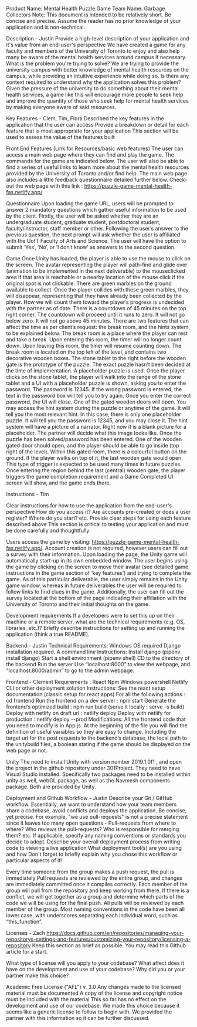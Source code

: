 Product Name: Mental Health Puzzle Game
Team Name: Garbage Collectors
Note: This document is intended to be relatively short. Be concise and precise. Assume the reader has no prior knowledge of your application and is non-technical.

Description - Justin
Provide a high-level description of your application and it's value from an end-user's perspective
We have created a game for any faculty and members of the University of Toronto to enjoy and also help many be aware of the mental health services around campus if necessary.
What is the problem you're trying to solve?
We are trying to provide the university campus with better knowledge of mental health resources on the campus, while providing an intuitive experience while doing so.
Is there any context required to understand why the application solves this problem?
Given the pressure of the university to do something about their mental health services, a game like this will encourage more people to seek help and improve the quantity of those who seek help for mental health services by making everyone aware of said resources.

Key Features - Clem, Tim, Flora
Described the key features in the application that the user can access
Provide a breakdown or detail for each feature that is most appropriate for your application
This section will be used to assess the value of the features built

Front End Features (Link for Resources/basic web features)
	The user can access a main web page where they can find and play the game. The commands for the game are indicated below. The user will also be able to find a series of useful links to learn more about the mental health resources provided by the University of Toronto and/or find help. The main web page also includes a little feedback questionnaire detailed further below. Check-out the web page with this link : https://puzzle-game-mental-health-fas.netlify.app/

Questionnaire
	Upon loading the game URL, users will be prompted to answer 2 mandatory questions which gather useful information to be used by the client. Firstly, the user will be asked whether they are an undergraduate student, graduate student, postdoctoral student, faculty/instructor, staff member or other. Following the user’s answer to the previous question, the next prompt will ask whether the user is affiliated with the UofT Faculty of Arts and Science. The user will have the option to submit ‘Yes’, ‘No’, or ‘I don’t know’ as answers to the second question.

Game
	Once Unity has loaded, the player is able to use the mouse to click on the screen. The avatar representing the player will path-find and glide over (animation to be implemented in the next deliverable) to the mouseclicked area if that area is reachable or a nearby location of the mouse click if the original spot is not clickable.
	There are green marbles on the ground available to collect. Once the player collides with these green marbles, they will disappear, representing that they have already been collected by the player. How we will count them toward the player’s progress is undecided with the partner as of date. 
	There is a countdown of 45 minutes on the top right corner. The countdown will proceed until it runs to zero. It will not go below zero. It will not go above 45 minutes. There are two features that can affect the time as per client’s request: the break room, and the hints system, to be explained below.
	The break room is a place where the player can rest and take a break. Upon entering this room, the timer will no longer count down. Upon leaving this room, the timer will resume counting down. The break room is located on the top left of the level, and contains two decorative wooden boxes. 
The stone tablet to the right before the wooden gate is the prototype of the puzzle. The exact puzzle hasn’t been decided at the time of implementation. A placeholder puzzle is used. Once the player clicks on the stone tablet, the player will walk into the range of the stone tablet and a UI with a placeholder puzzle is shown, asking you to enter the password. The password is 12345. If the wrong password is entered, the text in the password box will tell you to try again. Once you enter the correct password, the UI will close. One of the gated wooden doors will open.
You may access the hint system during the puzzle or anytime of the game. It will tell you the most relevant hint. In this case, there is only one placeholder puzzle. It will tell you the password is 12345, and you may close it. The hint system will have a picture of a narrator. Right now it is a blank picture for a placeholder. The partner will decide what this image looks like.
Once the puzzle has been solved/password has been entered. One of the wooden gated door should open, and the player should be able to go inside (top right of the level). Within this gated room, there is a colourful button on the ground. If the player walks on top of it, the last wooden gate would open. This type of trigger is expected to be used many times in future puzzles.
Once entering the region behind the last (central) wooden gate, the player triggers the game completion requirement and a Game Completed UI screen will show, and the game ends there.


Instructions - Tim

Clear instructions for how to use the application from the end-user's perspective
How do you access it? Are accounts pre-created or does a user register? Where do you start? etc.
Provide clear steps for using each feature described above
This section is critical to testing your application and must be done carefully and thoughtfully


Users access the game by visiting: https://puzzle-game-mental-health-fas.netlify.app/. Account creation is not required, however users can fill out a survey with their information. Upon loading the page, the Unity game will automatically start-up in its own embedded window. The user begins using the game by clicking on the screen to move their avatar (see detailed game instructions in the game section of ‘key features’) and trying to complete the game. As of this particular deliverable, the user simply remains in the Unity game window, whereas in future deliverables the user will be required to follow links to find clues in the game. Additionally, the user can fill out the survey located at the bottom of the page indicating their affiliation with the University of Toronto and their initial thoughts on the game. 


Development requirements
If a developers were to set this up on their machine or a remote server, what are the technical requirements (e.g. OS, libraries, etc.)?
Briefly describe instructions for setting up and running the application (think a true README).

Backend - Justin
Technical Requirements:
Windows OS required
Django installation required.
A command line
Instructions:
Install django (pipenv install django)
Start a shell environment (pipenv shell)
CD to the directory of the backend
Run the server
Use “localhost:8000” to view the webpage, and “localhost:8000/admin” to go to the admin webpage.


Frontend - Clement
Requirements :
React
Npm
Windows powershell
Netlify CLI or other deployment solution
Instructions:
See the react setup documentation (classic setup for react apps)
For all the following actions : cd frontend
Run the frontend on a dev server : npm start
Generate the frontend’s optimized build : npm run build (serve it locally : serve -s build)
Deploy with netlify on draft url : netlify deploy
Deploy with netlify for production : netlify deploy --prod
Modifications:
All the frontend code that you need to modify is in App.js.
At the beginning of the file you will find the definition of useful variables so they are easy to change. Including the target url for the post requests to the backend’s database, the local path to the unitybuild files, a boolean stating if the game should be displayed on the web page or not.


Unity
The need to install Unity with version number 2019.1.0f1 , and open the project in the github repository under 301Project. They need to have Visual Studio installed. Specifically two packages need to be installed within unity as well, webGL package, as well as the Navmesh components package. Both are provided by Unity.


Deployment and Github Workflow - Justin
Describe your Git / GitHub workflow. Essentially, we want to understand how your team members share a codebase, avoid conflicts and deploys the application.
Be concise, yet precise. For example, "we use pull-requests" is not a precise statement since it leaves too many open questions - Pull-requests from where to where? Who reviews the pull-requests? Who is responsible for merging them? etc.
If applicable, specify any naming conventions or standards you decide to adopt.
Describe your overall deployment process from writing code to viewing a live application
What deployment tool(s) are you using and how
Don't forget to briefly explain why you chose this workflow or particular aspects of it!

Every time someone from the group makes a push request, the pull is immediately
Pull requests are reviewed by the entire group, and changes are immediately committed once it compiles correctly. Each member of the group will pull from the repository and keep working from there.
If there is a conflict, we will get together as a group and determine which parts of the code we will be using for the final push.
All pulls will be reviewed by each member of the group.
Most naming conventions in the code have been all lower case, with underscores separating each individual word, such as “this_function”.



Licenses  - Zach
https://docs.github.com/en/repositories/managing-your-repositorys-settings-and-features/customizing-your-repository/licensing-a-repository 
Keep this section as brief as possible. You may read this Github article for a start.

What type of license will you apply to your codebase?
What affect does it have on the development and use of your codebase?
Why did you or your partner make this choice?

Academic Free License ("AFL") v. 3.0
Any changes made to the licensed material must be documented
A copy of the license and copyright notice must be included with the material
This so far has no effect on the development and use of our codebase.
We made this choice because it seems like a generic license to follow to begin with. We provided the partner with this information so it can be further discussed.
